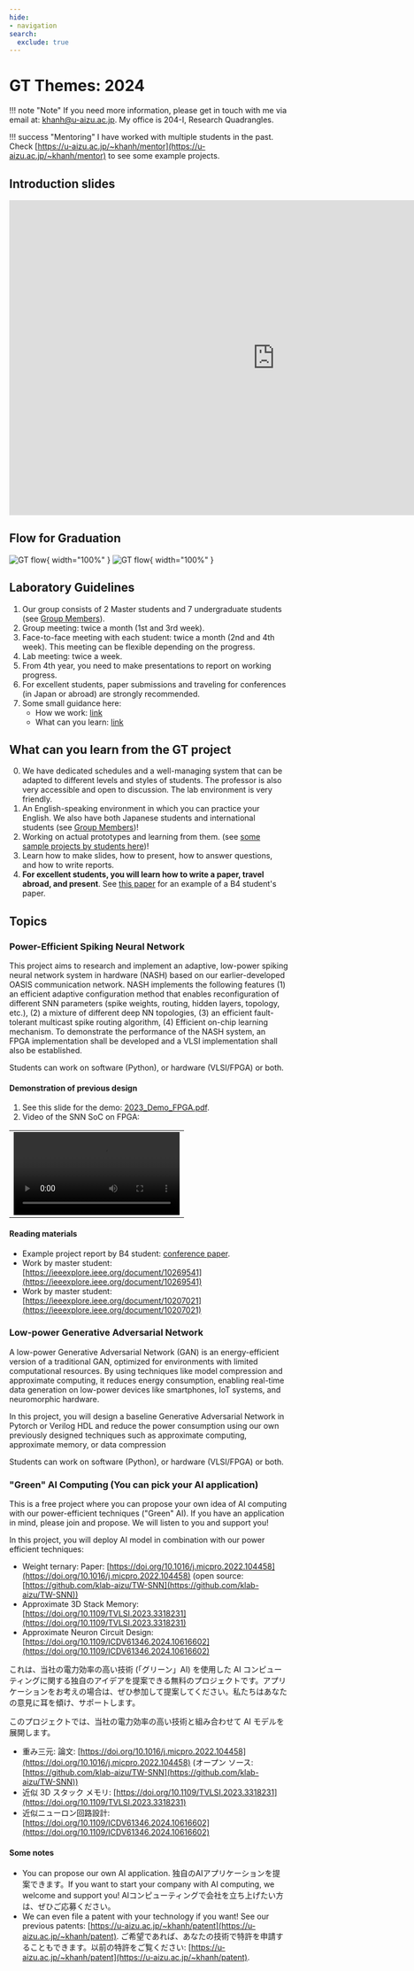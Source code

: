 ```yaml
---
hide:
- navigation
search:
  exclude: true
---
```


# GT Themes: 2024

!!! note "Note" 
    If you need more information, please get in touch with me via email at: khanh@u-aizu.ac.jp. My office is 204-I, Research Quadrangles.

!!! success "Mentoring"
    I have worked with multiple students in the past. Check [https://u-aizu.ac.jp/~khanh/mentor](https://u-aizu.ac.jp/~khanh/mentor) to see some example projects.


## Introduction slides

<iframe class="icenter"  src="https://docs.google.com/presentation/d/1i34l-0ZNI4D_b9ihc3g2LlMa9gvW08HfHTGPu14Zer8/embed?start=true&loop=true&delayms=3000"  frameborder="0" width="960" height="569" allowfullscreen="true" mozallowfullscreen="true" webkitallowfullscreen="true"></iframe>

## Flow for Graduation

<!-- ![GT flow](GT-flow.svg "GT flow") -->
![GT flow](GT-flow-light.svg#only-light){ width="100%" }
![GT flow](GT-flow-dark.svg#only-dark){ width="100%" }

## Laboratory Guidelines

1. Our group consists of 2 Master students and 7 undergraduate students (see [Group Members](https://u-aizu.ac.jp/~khanh/grp_mem)).
2. Group meeting: twice a month (1st and 3rd week).
3. Face-to-face meeting with each student: twice a month (2nd and 4th week). This meeting can be flexible depending on the progress.
4. Lab meeting: twice a week.
5. From 4th year, you need to make presentations to report on working progress.
6. For excellent students, paper submissions and traveling for conferences (in Japan or abroad) are strongly recommended.
7. Some small guidance here:
    - How we work: [link](../howwework.md)
    - What can you learn: [link](../whatyoulearn.md)

## What can you learn from the GT project

0. We have dedicated schedules and a well-managing system that can be adapted to different levels and styles of students. The professor is also very accessible and open to discussion. The lab environment is very friendly.
1. An English-speaking environment in which you can practice your English. We also have both Japanese students and international students (see [Group Members](https://u-aizu.ac.jp/~khanh/grp_mem))!
2. Working on actual prototypes and learning from them. (see [some sample projects by students here](https://u-aizu.ac.jp/~khanh/mentor))!
3. Learn how to make slides, how to present, how to answer questions, and how to write reports.
4. **For excellent students, you will learn how to write a paper, travel abroad, and present**. See [this paper](https://ieeexplore.ieee.org/abstract/document/10616602) for an example of a B4 student's paper.

   
## Topics
### Power-Efficient Spiking Neural Network

This project aims to research and implement an adaptive, low-power spiking neural network system in hardware (NASH) based on our earlier-developed OASIS communication network. NASH implements the following features (1) an efficient adaptive configuration method that enables reconfiguration of different SNN parameters (spike weights, routing, hidden layers, topology, etc.), (2) a mixture of different deep NN topologies, (3) an efficient fault-tolerant multicast spike routing algorithm, (4) Efficient on-chip learning mechanism. To demonstrate the performance of the NASH system, an FPGA implementation shall be developed and  a VLSI implementation shall also be established.


Students can work on software (Python), or hardware (VLSI/FPGA) or both.

#### Demonstration of previous design

1. See this slide for the demo: [2023_Demo_FPGA.pdf](../share/projects/CRF-2023/2023_Demo_FPGA.pdf).
2. Video of the SNN SoC on FPGA:



<table class="icenter" width="80%">
<tbody>

  <tr>
    <td >
    <video width="100%" controls>
    <source src="../../share/projects/CRF-2023/2023_Demo_FPGA.m4v" type="video/mp4">
    </video>
    </td>
  </tr>

</tbody>
</table>

#### Reading materials

- Example project report by B4 student: [conference paper](https://ieeexplore.ieee.org/abstract/document/10616602).
- Work by master student: [https://ieeexplore.ieee.org/document/10269541](https://ieeexplore.ieee.org/document/10269541)
- Work by master student: [https://ieeexplore.ieee.org/document/10207021](https://ieeexplore.ieee.org/document/10207021)


### Low-power Generative Adversarial Network

A low-power Generative Adversarial Network (GAN) is an energy-efficient version of a traditional GAN, optimized for environments with limited computational resources. By using techniques like model compression and approximate computing, it reduces energy consumption, enabling real-time data generation on low-power devices like smartphones, IoT systems, and neuromorphic hardware.

In this project, you will design a baseline  Generative Adversarial Network in Pytorch or Verilog HDL and reduce the power consumption using our own previously designed techniques such as approximate computing, approximate memory, or data compression

Students can work on software (Python), or hardware (VLSI/FPGA) or both.


### "Green" AI Computing (You can pick your AI application)

This is a free project where you can propose your own idea of AI computing with our power-efficient techniques ("Green" AI). If you have an application in mind, please join and propose. We will listen to you and support you!

In this project, you will deploy AI model in combination with our power efficient techniques:

- Weight ternary: Paper: [https://doi.org/10.1016/j.micpro.2022.104458](https://doi.org/10.1016/j.micpro.2022.104458) (open source: [https://github.com/klab-aizu/TW-SNN](https://github.com/klab-aizu/TW-SNN))
- Approximate 3D Stack Memory: [https://doi.org/10.1109/TVLSI.2023.3318231](https://doi.org/10.1109/TVLSI.2023.3318231)
- Approximate Neuron Circuit Design: [https://doi.org/10.1109/ICDV61346.2024.10616602](https://doi.org/10.1109/ICDV61346.2024.10616602)

これは、当社の電力効率の高い技術 (「グリーン」AI) を使用した AI コンピューティングに関する独自のアイデアを提案できる無料のプロジェクトです。アプリケーションをお考えの場合は、ぜひ参加して提案してください。私たちはあなたの意見に耳を傾け、サポートします。

このプロジェクトでは、当社の電力効率の高い技術と組み合わせて AI モデルを展開します。

- 重み三元: 論文: [https://doi.org/10.1016/j.micpro.2022.104458](https://doi.org/10.1016/j.micpro.2022.104458) (オープン ソース: [https://github.com/klab-aizu/TW-SNN](https://github.com/klab-aizu/TW-SNN))
- 近似 3D スタック メモリ: [https://doi.org/10.1109/TVLSI.2023.3318231](https://doi.org/10.1109/TVLSI.2023.3318231)
- 近似ニューロン回路設計: [https://doi.org/10.1109/ICDV61346.2024.10616602](https://doi.org/10.1109/ICDV61346.2024.10616602)


#### Some notes

- You can propose our own AI application. 独自のAIアプリケーションを提案できます。If you want to start your company with AI computing, we welcome and support you! AIコンピューティングで会社を立ち上げたい方は、ぜひご応募ください。
- We can even file a patent with your technology if you want! See our previous patents: [https://u-aizu.ac.jp/~khanh/patent](https://u-aizu.ac.jp/~khanh/patent). ご希望であれば、あなたの技術で特許を申請することもできます。以前の特許をご覧ください: [https://u-aizu.ac.jp/~khanh/patent](https://u-aizu.ac.jp/~khanh/patent).

 

